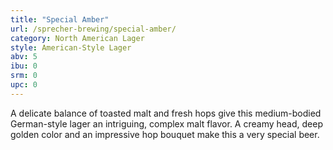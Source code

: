 ```yaml
---
title: "Special Amber"
url: /sprecher-brewing/special-amber/
category: North American Lager
style: American-Style Lager
abv: 5
ibu: 0
srm: 0
upc: 0
---
```

A delicate balance of toasted malt and fresh hops give this medium-bodied German-style lager an intriguing, complex malt flavor. A creamy head, deep golden color and an impressive hop bouquet make this a very special beer.
